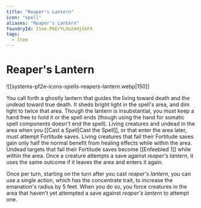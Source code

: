 ```yaml
---
title: "Reaper's Lantern"
icon: "spell"
aliases: "Reaper's Lantern"
foundryId: Item.P8ErYLOo244jGkFX
tags:
  - Item
---
```


# Reaper's Lantern
![[systems-pf2e-icons-spells-reapers-lantern.webp|150]]

You call forth a ghostly lantern that guides the living toward death and the undead toward true death. It sheds bright light in the spell's area, and dim light to twice that area. Though the lantern is insubstantial, you must keep a hand free to hold it or the spell ends (though using the hand for somatic spell components doesn't end the spell). Living creatures and undead in the area when you [[Cast a Spell|Cast the Spell]], or that enter the area later, must attempt Fortitude saves. Living creatures that fail their Fortitude saves gain only half the normal benefit from healing effects while within the area. Undead targets that fail their Fortitude saves become [[Enfeebled 1]] while within the area. Once a creature attempts a save against _reaper's lantern_, it uses the same outcome if it leaves the area and enters it again.

Once per turn, starting on the turn after you cast _reaper's lantern_, you can use a single action, which has the concentrate trait, to increase the emanation's radius by 5 feet. When you do so, you force creatures in the area that haven't yet attempted a save against _reaper's lantern_ to attempt one.
